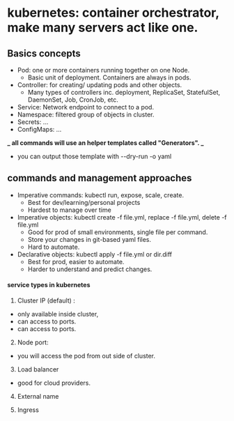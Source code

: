 # kubernetes: container orchestrator, make many servers act like one.

## Basics concepts

- Pod: one or more containers running together on one Node.
  - Basic unit of deployment. Containers are always in pods.
- Controller: for creating/ updating pods and other objects.
  - Many types of controllers inc. deployment, ReplicaSet, StatefulSet, DaemonSet, Job, CronJob, etc.
- Service: Network endpoint to connect to a pod.
- Namespace: filtered group of objects in cluster.
- Secrets: ...
- ConfigMaps: ...

**_ all commands will use an helper templates called "Generators". _**

- you can output those template with --dry-run -o yaml

## commands and management approaches

- Imperative commands: kubectl run, expose, scale, create.
  - Best for dev/learning/personal projects
  - Hardest to manage over time
- Imperative objects: kubectl create -f file.yml, replace -f file.yml, delete -f file.yml
  - Good for prod of small environments, single file per command.
  - Store your changes in git-based yaml files.
  - Hard to automate.
- Declarative objects: kubectl apply -f file.yml or dir\.diff
  - Best for prod, easier to automate.
  - Harder to understand and predict changes.

#### service types in kubernetes

1. Cluster IP (default) :

- only available inside cluster,
- can access to ports.
- can access to ports.

2. Node port:

- you will access the pod from out side of cluster.

3. Load balancer

- good for cloud providers.

4. External name

5. Ingress
